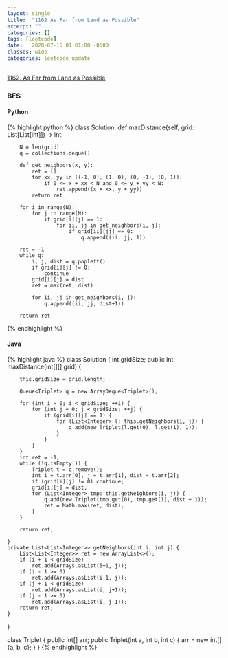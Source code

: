 ```yaml
---
layout: single
title:  "1162 As Far from Land as Possible"
excerpt: ""
categories: []
tags: [leetcode]
date:   2020-07-15 01:01:00 -0500
classes: wide
categories: leetcode update
---
```


[1162. As Far from Land as Possible](https://leetcode.com/problems/as-far-from-land-as-possible/)

### BFS

#### Python

{% highlight python %}
class Solution:
    def maxDistance(self, grid: List[List[int]]) -> int:
        
        N = len(grid)
        q = collections.deque()
        
        def get_neighbors(x, y):
            ret = []
            for xx, yy in ((-1, 0), (1, 0), (0, -1), (0, 1)):
                if 0 <= x + xx < N and 0 <= y + yy < N:
                    ret.append((x + xx, y + yy))
            return ret
            
        for i in range(N):
            for j in range(N):
                if grid[i][j] == 1:
                    for ii, jj in get_neighbors(i, j):
                        if grid[ii][jj] == 0:
                            q.append((ii, jj, 1))
        
        ret = -1        
        while q:
            i, j, dist = q.popleft()
            if grid[i][j] != 0:
                continue
            grid[i][j] = dist
            ret = max(ret, dist)
            
            for ii, jj in get_neighbors(i, j):
                q.append((ii, jj, dist+1))
                
        return ret
            
{% endhighlight %}

#### Java
{% highlight java %}
class Solution {
    int gridSize;
    public int maxDistance(int[][] grid) {
        
        this.gridSize = grid.length;
        
        Queue<Triplet> q = new ArrayDeque<Triplet>();
            
        for (int i = 0; i < gridSize; ++i) {
            for (int j = 0; j < gridSize; ++j) {
                if (grid[i][j] == 1) {
                    for (List<Integer> l: this.getNeighbors(i, j)) {
                        q.add(new Triplet(l.get(0), l.get(1), 1));
                    }
                }
            }
        }
        int ret = -1;
        while (!q.isEmpty()) {
            Triplet t = q.remove();
            int i = t.arr[0], j = t.arr[1], dist = t.arr[2];
            if (grid[i][j] != 0) continue;
            grid[i][j] = dist;
            for (List<Integer> tmp: this.getNeighbors(i, j)) {
                q.add(new Triplet(tmp.get(0), tmp.get(1), dist + 1));
                ret = Math.max(ret, dist);
            }
        }
        
        return ret;
        
    }
    private List<List<Integer>> getNeighbors(int i, int j) {
        List<List<Integer>> ret = new ArrayList<>();
        if (i + 1 < gridSize)
            ret.add(Arrays.asList(i+1, j));
        if (i - 1 >= 0)
            ret.add(Arrays.asList(i-1, j));
        if (j + 1 < gridSize)
            ret.add(Arrays.asList(i, j+1));
        if (j - 1 >= 0)
            ret.add(Arrays.asList(i, j-1));
        return ret;
    }
}

class Triplet {
    public int[] arr;
    public Triplet(int a, int b, int c) {
        arr = new int[]{a, b, c};
    }
}
{% endhighlight %}
